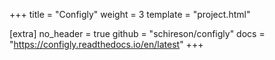 +++
title = "Configly"
weight = 3
template = "project.html"

[extra]
no_header = true
github = "schireson/configly"
docs = "https://configly.readthedocs.io/en/latest"
+++
